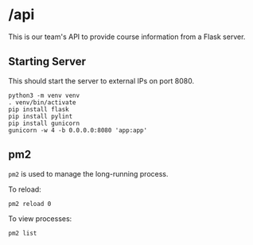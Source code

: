 # /api

This is our team's API to provide course information from a Flask server.

## Starting Server

This should start the server to external IPs on port 8080.

```
python3 -m venv venv
. venv/bin/activate
pip install flask
pip install pylint
pip install gunicorn
gunicorn -w 4 -b 0.0.0.0:8080 'app:app'
```

## pm2

`pm2` is used to manage the long-running process.

To reload:
```
pm2 reload 0
```

To view processes:
```
pm2 list
```
